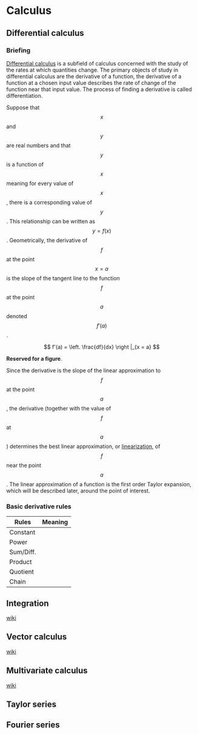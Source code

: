 # Calculus

## Differential calculus
### Briefing
[Differential calculus](https://en.wikipedia.org/wiki/Differential_calculus) is a subfield of calculus concerned with the study of the rates at which quantities change. The primary objects of study in differential calculus are the derivative of a function, the derivative of a function at a chosen input value describes the rate of change of the function near that input value. The process of finding a derivative is called differentiation.

Suppose that $$x$$ and $$y$$ are real numbers and that $$y$$ is a function of $$x$$ meaning for every value of $$x$$, there is a corresponding value of $$y$$. This relationship can be written as $$y = f(x)$$. Geometrically, the derivative of $$f$$ at the point $$x = a$$ is the slope of the tangent line to the function $$f$$ at the point $$a$$ denoted $$f'(a)$$.

$$ f'(a) = \left. \frac{df}{dx} \right |_{x = a} $$

**Reserved for a figure**.

Since the derivative is the slope of the linear approximation to $$f$$ at the point $$a$$, the derivative (together with the value of $$f$$ at $$a$$) determines the best linear approximation, or [linearization](https://en.wikipedia.org/wiki/Linearization), of $$f$$ near the point $$a$$. The linear approximation of a function is the first order Taylor expansion, which will be described later, around the point of interest.

### Basic derivative rules

| Rules     | Meaning |
| ---       | ---     |
| Constant  | $$$$ |
| Power     | $$$$ |
| Sum/Diff. | $$$$ |
| Product   | $$$$ |
| Quotient  | $$$$ |
| Chain     | $$$$ |


## Integration
[wiki](https://en.wikipedia.org/wiki/Integral)



## Vector calculus
[wiki](https://en.wikipedia.org/wiki/Vector_calculus)



## Multivariate calculus
[wiki](https://en.wikipedia.org/wiki/Multivariable_calculus)



## Taylor series



## Fourier series



